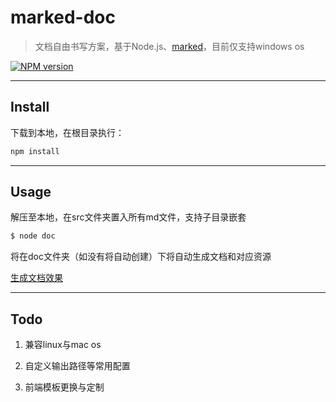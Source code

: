 # marked-doc

> 文档自由书写方案，基于Node.js、[marked](https://github.com/chjj/marked)，目前仅支持windows os

[![NPM version](https://badge.fury.io/js/marked-doc.png)][badge]

--------

## Install

下载到本地，在根目录执行：

```bash
npm install
```

--------

## Usage

解压至本地，在src文件夹置入所有md文件，支持子目录嵌套

```bash
$ node doc 
```

将在doc文件夹（如没有将自动创建）下将自动生成文档和对应资源

[生成文档效果](http://lali.sinaapp.com/docs/)

--------

## Todo

1. 兼容linux与mac os

2. 自定义输出路径等常用配置

3. 前端模板更换与定制


[badge]: https://www.npmjs.com/package/marked-doc